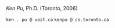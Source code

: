 _Ken Pu_, Ph.D. (Toronto, 2006)

<code>ken . pu @ uoit.ca</code>
<code>kenpu @ cs.toronto.ca </code>
